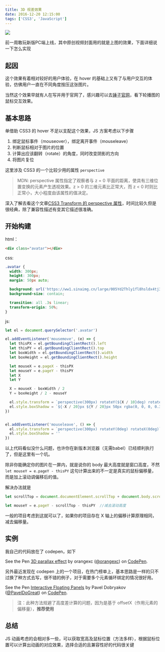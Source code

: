 ```yaml
---
title: 3D 视差效果
date: 2016-12-20 12:15:00
tags: ['CSS3', 'JavaScript']
---
```


![](/uploads/css3-3d-parallax-effect1.gif)

前一周敢玩新版PC端上线，其中原创视频封面用的就是上图的效果，下面详细说一下怎么实现

<!--more-->

## 起因

这个效果有着相对较好的用户体验，在 hover 的基础上又有了与用户交互的体验，仿佛用户一直在不同角度按压这张图片。

当然这个效果早就有人在写并用于官网了，感兴趣可以去[锤子官网](https://www.smartisan.com/)，看下轮播图的鼠标交互效果。

## 基本思路

单借助 CSS3 的 hover 不足以支配这个效果，JS 方案考虑以下步骤

1. 绑定鼠标事件（mouseover），绑定离开事件（mouseleave）
2. 判断鼠标相对于图片的位置
3. 计算出应该翻转（rotate）的角度，同时改变阴影的方向
4. 将图片复位

这里涉及 CSS3 的一个比较少用的属性 `perspective`

> MDN: perspective 属性指定了观察者与 z = 0 平面的距离，使具有三维位置变换的元素产生透视效果。z > 0 的三维元素比正常大，而 z < 0 时则比正常小，大小程度由该属性的值决定。

深入了解去看这个文章[CSS3 Transform 的 perspective 属性](http://www.alloyteam.com/2012/10/the-css3-transform-perspective-property/)，时间比较久但是很经典，除了兼容性描述有变其它描述很准确。

## 开始构建

html：

```html
<div class="avatar"></div>
```

css:

```css
.avatar {
  width: 300px;
  height: 300px;
  margin: 50px auto;

  background: url('https://ww1.sinaimg.cn/large/005Yd2Thly1fl8hsldx4tj30hs0hsgnq.jpg');
  background-size: contain;

  transition: all .3s linear;
  transform-origin: 50%;
}
```

js:

```js
let el = document.querySelector('.avatar')

el.addEventListener('mousemove', (e) => {
  let thisPX = el.getBoundingClientRect().left
  let thisPY = el.getBoundingClientRect().top
  let boxWidth = el.getBoundingClientRect().width
  let boxHeight = el.getBoundingClientRect().height

  let mouseX = e.pageX - thisPX
  let mouseY = e.pageY - thisPY
  let X
  let Y

  X = mouseX - boxWidth / 2
  Y = boxHeight / 2 - mouseY

  el.style.transform = `perspective(300px) rotateY(${X / 10}deg) rotateX(${Y / 10}deg)`
  el.style.boxShadow = `${-X / 20}px ${Y / 20}px 50px rgba(0, 0, 0, 0.3)`
})


el.addEventListener('mouseleave', () => {
  el.style.transform = `perspective(300px) rotateY(0deg) rotateX(0deg)`
  el.style.boxShadow = ''
})
```

以上代码看似没什么问题，也许你在新版本浏览器（无需babel）已经顺利执行了，但是这里有一个坑。

除非你能确定你的图片在一屏内，就是说你的 body 最大高度就是窗口高度，不然 `let mouseY = e.pageY - thisPY` 这句计算出来的不一定是真实的鼠标偏移量，而是加上滚动调偏移后的值。

解决办法就是

```js
let scrollTop = document.documentElement.scrollTop + document.body.scrollTop  //计算滚动高度

let mouseY = e.pageY - scrollTop - thisPY  //减去滚动高度
```

一般的项目考虑到这就可以了，如果你的项目存在 X 轴上的偏移计算原理相同，减去偏移量。

## 实例

我自己的代码放在了 codepen，如下

<p data-height="500" data-theme-id="dark" data-slug-hash="VmgoVX" data-default-tab="js,result" data-user="orangexc" data-embed-version="2" data-pen-title="3D parallax effect" class="codepen">See the Pen <a href="https://codepen.io/orangexc/pen/VmgoVX/">3D parallax effect</a> by orangexc (<a href="https://codepen.io/orangexc">@orangexc</a>) on <a href="https://codepen.io">CodePen</a>.</p>
<script async src="https://production-assets.codepen.io/assets/embed/ei.js"></script>

另外最近发现在 codepen 上的一个项目，在热门榜单上，基本思路是一样的只不过换了种方式去写，很不错的例子，对于需要多个元素循环绑定的情况很好用。

<p data-height="265" data-theme-id="dark" data-slug-hash="aBPRaX" data-default-tab="js,result" data-user="PavelDoGreat" data-embed-version="2" data-pen-title="Interactive Floating Panels" class="codepen">See the Pen <a href="https://codepen.io/PavelDoGreat/pen/aBPRaX/">Interactive Floating Panels</a> by Pavel Dobryakov (<a href="https://codepen.io/PavelDoGreat">@PavelDoGreat</a>) on <a href="https://codepen.io">CodePen</a>.</p>

> 注：此种方法规避了高度差计算的问题，因为是基于 offsetX（作用元素的偏移量），**推荐使用**

## 总结

JS 动画考虑的会相对多一些，可以获取宽高及鼠标位置（方法多样），根据鼠标位置可以计算出动画的对应效果，选择合适的且兼容性好的代码很关键
